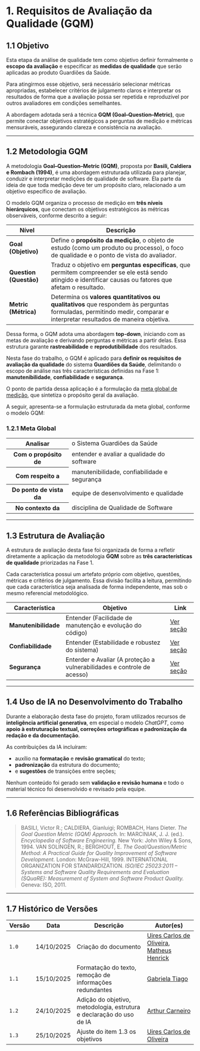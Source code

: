 # 1. Requisitos de Avaliação da Qualidade (GQM)

## 1.1 Objetivo

Esta etapa da análise de qualidade tem como objetivo definir formalmente o **escopo da avaliação** e especificar as **medidas de qualidade** que serão aplicadas ao produto Guardiões da Saúde. 

Para atingirmos esse objetivo, será necessário selecionar métricas apropriadas, estabelecer critérios de julgamento claros e interpretar os resultados de forma que a avaliação possa ser repetida e reproduzível por outros avaliadores em condições semelhantes.

A abordagem adotada será a técnica **GQM (Goal–Question–Metric)**, que permite conectar objetivos estratégicos a perguntas de medição e métricas mensuráveis, assegurando clareza e consistência na avaliação.

---

## 1.2 Metodologia GQM

A metodologia **Goal–Question–Metric (GQM)**, proposta por **Basili, Caldiera e Rombach (1994)**, é uma abordagem estruturada utilizada para planejar, conduzir e interpretar medições de qualidade de software. Ela parte da ideia de que toda medição deve ter um propósito claro, relacionado a um objetivo específico de avaliação.

O modelo GQM organiza o processo de medição em **três níveis hierárquicos**, que conectam os objetivos estratégicos às métricas observáveis, conforme descrito a seguir:

| Nível                  | Descrição                                                                                                                                                                                                  |
| ---------------------- | ---------------------------------------------------------------------------------------------------------------------------------------------------------------------------------------------------------- |
| **Goal (Objetivo)**        | Define o **propósito da medição**, o objeto de estudo (como um produto ou processo), o foco de qualidade e o ponto de vista do avaliador. |
| **Question (Questão)** | Traduz o objetivo em **perguntas específicas**, que permitem compreender se ele está sendo atingido e identificar causas ou fatores que afetam o resultado.                                             |
| **Metric (Métrica)**   | Determina os **valores quantitativos ou qualitativos** que respondem às perguntas formuladas, permitindo medir, comparar e interpretar resultados de maneira objetiva.                                     |

Dessa forma, o GQM adota uma abordagem **top-down**, iniciando com as metas de avaliação e derivando perguntas e métricas a partir delas. Essa estrutura garante **rastreabilidade** e **reprodutibilidade** dos resultados.

Nesta fase do trabalho, o GQM é aplicado para **definir os requisitos de avaliação da qualidade** do sistema **Guardiões da Saúde**, delimitando o escopo de análise nas três características definidas na Fase 1: **manutenibilidade**, **confiabilidade** e **segurança**.

O ponto de partida dessa aplicação é a formulação da [meta global de medição](#121-meta-global), que sintetiza o propósito geral da avaliação.

A seguir, apresenta-se a formulação estruturada da meta global, conforme o modelo GQM:

### 1.2.1 Meta Global

<table>
  <tr><th>Analisar</th><td>o Sistema Guardiões da Saúde</td></tr>
  <tr><th>Com o propósito de</th><td>entender e avaliar a qualidade do software</td></tr>
  <tr><th>Com respeito a</th><td>manutenibilidade, confiabilidade e segurança</td></tr>
  <tr><th>Do ponto de vista da</th><td>equipe de desenvolvimento e qualidade</td></tr>
  <tr><th>No contexto da</th><td>disciplina de Qualidade de Software</td></tr>
</table>

---

## 1.3 Estrutura de Avaliação

A estrutura de avaliação desta fase foi organizada de forma a refletir diretamente a aplicação da metodologia **GQM** sobre as **três características de qualidade** priorizadas na Fase 1.

Cada característica possui um artefato próprio com objetivo, questões, métricas e critérios de julgamento. Essa divisão facilita a leitura, permitindo que cada característica seja analisada de forma independente, mas sob o mesmo referencial metodológico.

| Característica       | Objetivo                                                        | Link                             |
| -------------------- | --------------------------------------------------------------- | -------------------------------- |
| **Manutenibilidade** | Entender (Facilidade de manutenção e evolução do código)         | [Ver seção](manutenabilidade.md) |
| **Confiabilidade**   | Entender (Estabilidade e robustez do sistema)                    | [Ver seção](confiabilidade.md)   |
| **Segurança**        | Enterder e Avaliar (A proteção a vulnerabilidades e controle de acesso) | [Ver seção](seguranca.md)        |

---

## 1.4 Uso de IA no Desenvolvimento do Trabalho

Durante a elaboração desta fase do projeto, foram utilizados recursos de **inteligência artificial generativa**, em especial o modelo *ChatGPT*, como **apoio à estruturação textual, correções ortográficas e padronização da redação e da documentação**.

As contribuições da IA incluíram:

* auxílio na **formatação** e **revisão gramatical** do texto;
* **padronização** da estrutura do documento;
* e **sugestões** de transições entre seções;

Nenhum conteúdo foi gerado sem **validação e revisão humana** e todo o material técnico foi desenvolvido e revisado pela equipe.

---

## 1.6 Referências Bibliográficas

> BASILI, Victor R.; CALDIERA, Gianluigi; ROMBACH, Hans Dieter. *The Goal Question Metric (GQM) Approach.* In: MARCINIAK, J. J. (ed.). *Encyclopedia of Software Engineering.* New York: John Wiley & Sons, 1994.
> VAN SOLINGEN, R.; BERGHOUT, E. *The Goal/Question/Metric Method: A Practical Guide for Quality Improvement of Software Development.* London: McGraw-Hill, 1999.
> INTERNATIONAL ORGANIZATION FOR STANDARDIZATION. *ISO/IEC 25023:2011 – Systems and Software Quality Requirements and Evaluation (SQuaRE): Measurement of System and Software Product Quality.* Geneva: ISO, 2011.

---

## 1.7 Histórico de Versões

| Versão | Data | Descrição | Autor(es) |
|--------|------|------------|------------|
| `1.0` | 14/10/2025 | Criação do documento | [Uires Carlos de Oliveira](https://github.com/uires2023), [Matheus Henrick](https://github.com/MatheusHenrickSantos) |
| `1.1` | 15/10/2025 | Formatação do texto, remoção de informações redundantes | [Gabriela Tiago](https://github.com/GabrielaTiago) |
| `1.2` | 24/10/2025 | Adição do objetivo, metodologia, estrutura e declaração do uso de IA  | [Arthur Carneiro](https://github.com/trindadea) |
| `1.3` | 25/10/2025 | Ajuste do item 1.3 os objetivos | [Uires Carlos de Oliveira](https://github.com/uires2023) |